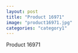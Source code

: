 ```yaml
---
layout: post
title: "Product 16971"
image: "product16971.jpg"
categories: "category1"
---
```

Product 16971

